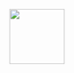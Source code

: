<div id="header" align="center">
  <img src="https://media.giphy.com/media/MTVrODmaZKfhTjUQon/giphy.gif" width="100"/>
</div>
